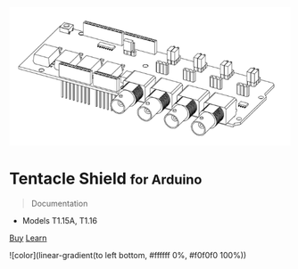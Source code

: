![logo](_media/tentacle_t1.png)

# Tentacle Shield <small>for Arduino</small>

> Documentation

* Models T1.15A, T1.16

[Buy](https://www.whiteboxes.ch/shop/tentacle/)
[Learn](#introduction)


<!-- background image -->

<!-- ![](_media/tentacle_t1.png) -->

<!-- background color -->

<!--![color](#f0f0f0)-->
<!-- ![color](linear-gradient(to left bottom, #f0f0f0 0%, #f2f4ff 100%)) -->

![color](linear-gradient(to left bottom, #ffffff 0%, #f0f0f0 100%))
